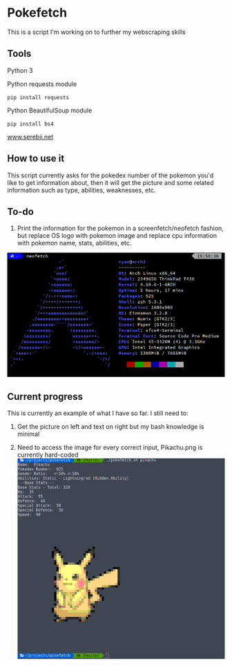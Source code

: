 # Pokefetch
This is a script I'm working on to further my webscraping skills
## Tools
Python 3

Python requests module 

```
pip install requests
```

Python BeautifulSoup module 

```
pip install bs4
```

www.serebii.net
## How to use it
This script currently asks for the pokedex number of the pokemon you'd like
to get information about, then it will get the picture and some related
information such as type, abilities, weaknesses, etc.

## To-do
1) Print the information for the pokemon in a screenfetch/neofetch fashion, but replace OS logo with pokemon image and replace cpu information with pokemon name, stats, abilities, etc.

![Alt text](imgs/neofetch.png?raw=true "Neofetch Example")


## Current progress
This is currently an example of what I have so far. I still need to:

1) Get the picture on left and text on right but my bash knowledge is minimal 

2) Need to access the image for every correct input, Pikachu.png is currently hard-coded
![Alt text](imgs/pokefetchProgressDemo.png?raw=true "Progress Picture")

